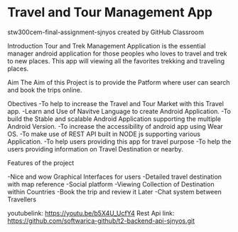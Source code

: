 # Travel and Tour Management App
stw300cem-final-assignment-sjnyos created by GitHub Classroom

Introduction
Tour and Trek Management Application is the essential manager android application for those peoples who loves to travel and trek to new places.
This app will viewing all the favorites trekking and traveling places.

Aim
The Aim of this Project is to provide the Patform where user can search and book the trips online.

Obectives
-To help to increase the Travel and Tour Market with this Travel app.
-Learn and Use of Navitve Language to create Android Application.
-To build the Stable and scalable Android Application supporting the multiple Android Version.
-To increase the accessibility of  android app using Wear OS.
-To make use of REST API built in NODE js supporting various Application.
-To help users providing this app for travel purpose
-To help the users providing information on Travel Destination or nearby.

Features of the project

-Nice and wow Graphical Interfaces for users
-Detailed travel destination with map reference
-Social platform 
-Viewing Collection of Destination within Countries
-Book the trip and review it Later
-Chat system between Travellers

youtubelink: https://youtu.be/b5X4U_UcfY4 
Rest Api link: https://github.com/softwarica-github/t2-backend-api-sjnyos.git 


